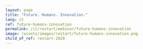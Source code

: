 ```yaml
---
layout: page
title: "Future. Humans. Innovation."
lang: it
ref: future-humans-innovation
permalink: /it/restart/webinar/future-humans-innovation
image: /assets/images/restart/future-humans-innovation.png
child_of_ref: restart-2020
---
```


